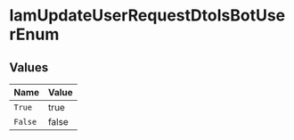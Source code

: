 # IamUpdateUserRequestDtoIsBotUserEnum


## Values

| Name    | Value   |
| ------- | ------- |
| `True`  | true    |
| `False` | false   |